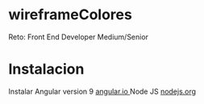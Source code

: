 # wireframeColores
Reto: Front End Developer Medium/Senior

# Instalacion
Instalar Angular version 9 <a href="https://angular.io/"> angular.io </a>
Node JS <a href="https://nodejs.org/es/"> nodejs.org </a>